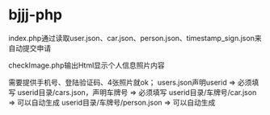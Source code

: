 # bjjj-php

index.php通过读取user.json、car.json、person.json、timestamp_sign.json来自动提交申请

checkImage.php输出Html显示个人信息照片内容

需要提供手机号、登陆验证码、4张照片就ok；
users.json声明userid => 必须填写
userid目录/cars.json，声明车牌号 => 必须填写
userid目录/车牌号/car.json => 可以自动生成
userid目录/车牌号/person.json => 可以自动生成
